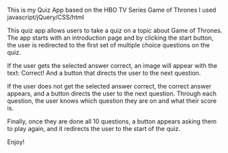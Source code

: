 This is my Quiz App based on the HBO TV Series Game of Thrones
I used javascript/jQuery/CSS/html

This quiz app allows users to take a quiz on a topic about Game of Thrones.
The app starts with an introduction page and by clicking the start button, the user is redirected to the first set of multiple choice questions on the quiz.

If the user gets the selected answer correct, an image will appear with the text: Correct! And a button that directs the user to the next question.

If the user does not get the selected answer correct, the correct answer appears, and a button directs the user to the next question.
Through each question, the user knows which question they are on and what their score is.

Finally, once they are done all 10 questions, a button appears asking them to play again, and it redirects the user to the start of the quiz. 

Enjoy! 
